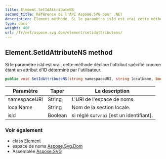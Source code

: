 ```yaml
---
title: Element.SetIdAttributeNS
second_title: Référence de l'API Aspose.SVG pour .NET
description: Element méthode. Si le paramètre isId est vrai cette méthode déclare lattribut spécifié comme étant un attribut dID déterminé par lutilisateur.
type: docs
weight: 460
url: /fr/net/aspose.svg.dom/element/setidattributens/
---
```

## Element.SetIdAttributeNS method

Si le paramètre isId est vrai, cette méthode déclare l'attribut spécifié comme étant un attribut d'ID déterminé par l'utilisateur.

```csharp
public void SetIdAttributeNS(string namespaceURI, string localName, bool isId)
```

| Paramètre | Taper | La description |
| --- | --- | --- |
| namespaceURI | String | L'URI de l'espace de noms. |
| localName | String | Nom de la section locale. |
| isId | Boolean | si réglé sur`vrai` [est un identifiant]. |

### Voir également

* class [Element](../)
* espace de noms [Aspose.Svg.Dom](../../element/)
* Assemblée [Aspose.SVG](../../../)


